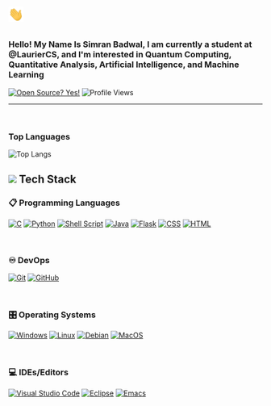 # **<p> <img src="https://raw.githubusercontent.com/ABSphreak/ABSphreak/master/gifs/Hi.gif" width="30px"></p>**

### Hello! My Name Is Simran Badwal, I am currently a student at @LaurierCS, and I'm interested in Quantum Computing, Quantitative Analysis, Artificial Intelligence, and Machine Learning


[![Open Source? Yes!](https://badgen.net/badge/Open%20Source%20%3F/Yes%21/red?icon=github)](https://github.com/simranbadwal/#-contact)
![Profile Views](https://komarev.com/ghpvc/?username=simranbadwal)


---
<br>

### Top Languages

![Top Langs](https://github-readme-stats.vercel.app/api/top-langs/?username=simranbadwal&layout=compact&theme=radical)
<br>

<!-- Skills ############################ 
-->

## <img  src="https://media2.giphy.com/media/QssGEmpkyEOhBCb7e1/giphy.gif?cid=ecf05e47a0n3gi1bfqntqmob8g9aid1oyj2wr3ds3mg700bl&rid=giphy.gif" width ="25"><b>  Tech Stack</b><br>

### 📋 Programming Languages

<p align="left"> 
  <a href="https://www.cprogramming.com/" target="_blank"> 
    <img alt="C" src="https://img.shields.io/badge/C-00599C?style=for-the-badge&logo=c&logoColor=white"></a> 
  <a href="https://www.python.org/" target="_blank"> 
    <img alt="Python" src="https://img.shields.io/badge/Python-3776AB?style=for-the-badge&logo=python&logoColor=white"></a>
  <a href="https://www.gnu.org/software/bash/" target="_blank">
    <img alt="Shell Script" src="https://img.shields.io/badge/Shell_Script-121011?style=for-the-badge&logo=gnu-bash&logoColor=white"></a>
  <a href="https://www.java.com/en/" target="_blank">
    <img alt="Java" src="https://img.shields.io/badge/Java-ED8B00?style=for-the-badge&logo=java&logoColor=white"></a>
  <a href="https://flask.palletsprojects.com/en/3.0.x/" target="_blank">
    <img alt="Flask" src="https://img.shields.io/badge/Flask-000000?style=for-the-badge&logo=flask&logoColor=white"></a>
  <a href="https://developer.mozilla.org/en-US/docs/Web/CSS" target="_blank">
    <img alt="CSS" src="https://img.shields.io/badge/CSS3-1572B6?style=for-the-badge&logo=css3&logoColor=white"></a>
  <a href="https://html.spec.whatwg.org/" target="_blank">
    <img alt="HTML" src="https://img.shields.io/badge/HTML5-E34F26?style=for-the-badge&logo=html5&logoColor=white"></a>
</p>
<br>

### ♾️ DevOps

<p align="left"> 


 <a href="https://git-scm.com/" target="_blank"> 
    <img alt="Git" src="https://img.shields.io/badge/GIT-E44C30?style=for-the-badge&logo=git&logoColor=white"/></a>
 <a href="https://github.com/" target="_blank"> 
    <img alt="GitHub" src="https://img.shields.io/badge/GitHub-100000?style=for-the-badge&logo=github&logoColor=white"/></a>
</p>
<br>




### 🎛️ Operating Systems

<p align="left"> 

 <a href="https://www.microsoft.com/en-us/windows/" target="_blank"> 
    <img alt="Windows" src="https://img.shields.io/badge/Windows-0078D6?style=for-the-badge&logo=windows&logoColor=white"/></a>
  <a href="https://www.linux.org/" target="_blank"> 
    <img alt="Linux" src="https://img.shields.io/badge/Linux-FCC624?style=for-the-badge&logo=linux&logoColor=black"/></a>
  <a href="https://www.debian.org/" target="_blank"> 
    <img alt="Debian" src="https://img.shields.io/badge/Debian-A81D33?style=for-the-badge&logo=debian&logoColor=white"/></a>
  <a href="https://www.apple.com/" target="_blank"> 
    <img alt="MacOS" src="https://img.shields.io/badge/mac%20os-000000?style=for-the-badge&logo=apple&logoColor=white"/></a>
</p>
<br>

    
    
### 💻 IDEs/Editors

<p align="left"> 
  <a href="https://code.visualstudio.com/" target="_blank"> 
   <img alt="Visual Studio Code" src="https://img.shields.io/badge/Visual_Studio_Code-0078D4?style=for-the-badge&logo=visual%20studio%20code&logoColor=white"></a>
  <a href="https://www.eclipse.org/" target="_blank"> 
   <img alt="Eclipse" src="https://img.shields.io/badge/Eclipse-2C2255?style=for-the-badge&logo=eclipse&logoColor=white"></a>
  <a href="https://www.gnu.org/software/emacs/" target="_blank"> 
   <img alt="Emacs" src="https://img.shields.io/badge/Emacs-%237F5AB6.svg?&style=for-the-badge&logo=gnu-emacs&logoColor=white"></a>
     
</p>
<br>





